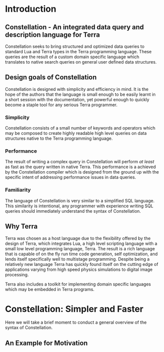 # Introduction

## Constellation - An integrated data query and description language for Terra

Constellation seeks to bring structured and optimized data queries to standard
Lua and Terra types in the Terra programming language. These queries are the 
result of a custom domain specific language which translates to native search
queries on general user defined data structures.

## Design goals of Constellation 

Constellation is designed with simplicity and efficiency in mind. It is the 
hope of the authors that the language is small enough to be easily learnt in a
short session with the documentation, yet powerful enough to quickly become a
staple tool for any serious Terra programmer.

### Simplicity

Constellation consists of a small number of keywords and operators which may 
be composed to create highly readable high level queries on data structures 
native to the Terra programming language.

### Performance

The result of writing a complex query in Constellation will perform *at least* 
as fast as the query written in native Terra. This performance is a achieved 
by the Constellation compiler which is designed from the ground up with the 
specific intent of addressing performance issues in data queries.

### Familiarity

The language of Constellation is very similar to a simplified SQL language. 
This similarity is intentional, any programmer with experience writing SQL 
queries should immediately understand the syntax of Constellation.

## Why Terra 

Terra was chosen as a host language due to the flexibility offered by the 
design of Terra, which integrates Lua, a high level scripting language with a
small low level programming language, Terra. The result is a rich language that
is capable of on the fly run time code generation, self optimization, and lends
itself specifically well to multistage programming. Despite being a relatively 
new language Terra has quickly found itself on the cutting edge of applications
varying from high speed physics simulations to digital image processing.

Terra also includes a toolkit for implementing domain specific languages which 
may be embedded in Terra programs.

# Constellation: Simpler and Faster

Here we will take a brief moment to conduct a general overview of the syntax of 
Constellation.

## An Example for Motivation

